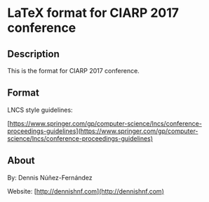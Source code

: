 

LaTeX format for CIARP 2017 conference
=======================================

## Description ##

This is the format for CIARP 2017 conference. 

## Format ##

LNCS style guidelines:

[https://www.springer.com/gp/computer-science/lncs/conference-proceedings-guidelines](https://www.springer.com/gp/computer-science/lncs/conference-proceedings-guidelines)

## About ##

By: Dennis Núñez-Fernández

Website: [http://dennishnf.com](http://dennishnf.com)


